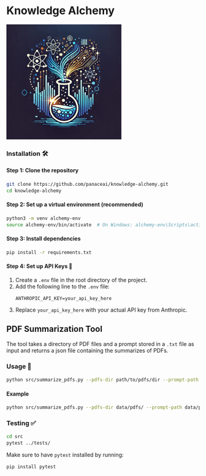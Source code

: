 # Knowledge Alchemy
<img src="assets/knowledge_alchemy_logo.png" alt="Knowledge Alchemy Logo" width="300"/>

### Installation 🛠️

#### Step 1: Clone the repository
```bash
git clone https://github.com/panaceai/knowledge-alchemy.git
cd knowledge-alchemy
```

#### Step 2: Set up a virtual environment (recommended)
```bash
python3 -m venv alchemy-env
source alchemy-env/bin/activate  # On Windows: alchemy-env\Scripts\activate
```

#### Step 3: Install dependencies
```bash
pip install -r requirements.txt
```

#### Step 4: Set up API Keys 🔑
1. Create a `.env` file in the root directory of the project.
2. Add the following line to the `.env` file:
    ```
    ANTHROPIC_API_KEY=your_api_key_here
    ```
3. Replace `your_api_key_here` with your actual API key from Anthropic.

## PDF Summarization Tool
The tool takes a directory of PDF files and a prompt stored in a `.txt` file as input and returns a json file containing the summarizes of PDFs.

### Usage 🚀

```bash
python src/summarize_pdfs.py --pdfs-dir path/to/pdfs/dir --prompt-path path/to/txt/prompt/file --output-file path/to/output/json/file
```

#### Example
```bash
python src/summarize_pdfs.py --pdfs-dir data/pdfs/ --prompt-path data/prompts/paper_summarization_v1.txt --output-path data/result.json
```

### Testing ✅
```bash
cd src
pytest ../tests/
```

Make sure to have `pytest` installed by running:
```bash
pip install pytest
```
